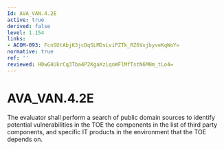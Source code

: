 ```yaml
---
Id: AVA_VAN.4.2E
active: true
derived: false
level: 1.154
links:
- ACOM-093: FcnSUtAbjK3jcDqSLMDsLviPZTk_RZ6VxjbyveKqWoY=
normative: true
ref: ''
reviewed: H0wG4UkrCq3Tba4P2KgaXzLqnWFlMfTstN6MHm_tLo4=
---
```


# AVA_VAN.4.2E

The evaluator shall perform a search of public domain sources to identify potential vulnerabilities in the TOE the components in the list of third party components, and specific IT products in the environment that the TOE depends on.